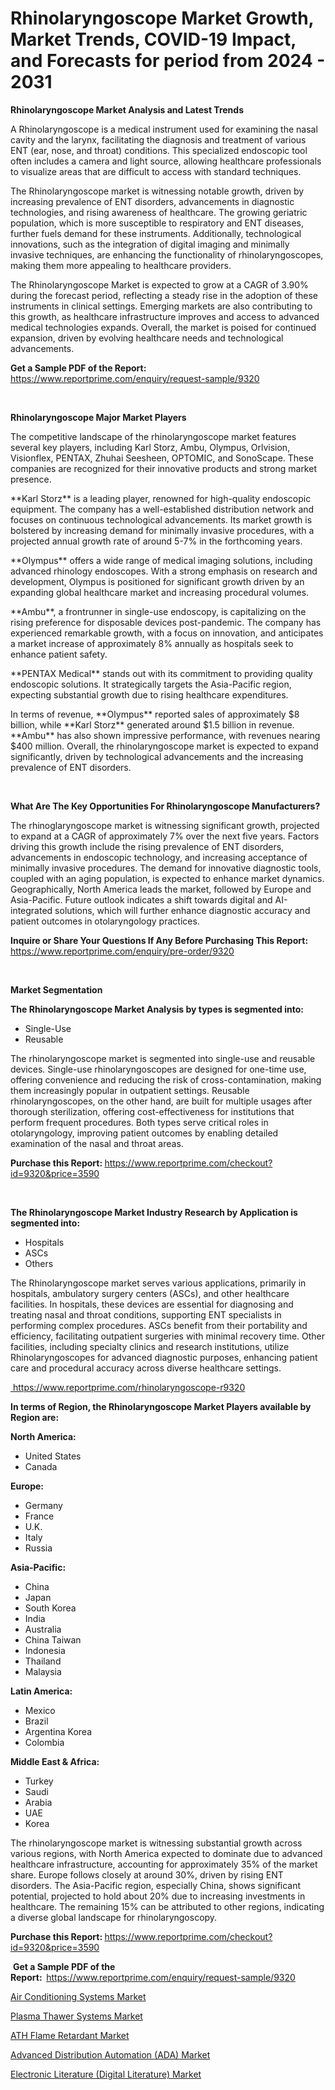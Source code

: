 <p><h1>Rhinolaryngoscope Market Growth, Market Trends, COVID-19 Impact, and Forecasts for period from 2024 - 2031</h1></p><p><strong>Rhinolaryngoscope Market Analysis and Latest Trends</strong></p>
<p><p>A Rhinolaryngoscope is a medical instrument used for examining the nasal cavity and the larynx, facilitating the diagnosis and treatment of various ENT (ear, nose, and throat) conditions. This specialized endoscopic tool often includes a camera and light source, allowing healthcare professionals to visualize areas that are difficult to access with standard techniques.</p><p>The Rhinolaryngoscope market is witnessing notable growth, driven by increasing prevalence of ENT disorders, advancements in diagnostic technologies, and rising awareness of healthcare. The growing geriatric population, which is more susceptible to respiratory and ENT diseases, further fuels demand for these instruments. Additionally, technological innovations, such as the integration of digital imaging and minimally invasive techniques, are enhancing the functionality of rhinolaryngoscopes, making them more appealing to healthcare providers.</p><p>The Rhinolaryngoscope Market is expected to grow at a CAGR of 3.90% during the forecast period, reflecting a steady rise in the adoption of these instruments in clinical settings. Emerging markets are also contributing to this growth, as healthcare infrastructure improves and access to advanced medical technologies expands. Overall, the market is poised for continued expansion, driven by evolving healthcare needs and technological advancements.</p></p>
<p><strong>Get a Sample PDF of the Report:&nbsp;</strong> <a href="https://www.reportprime.com/enquiry/request-sample/9320?utm_campaign=1091&utm_medium=2&utm_source=Github&utm_content=ia&utm_term=28112024&utm_id=rhinolaryngoscope">https://www.reportprime.com/enquiry/request-sample/9320</a></p>
<p>&nbsp;</p>
<p><strong>Rhinolaryngoscope Major Market Players</strong></p>
<p><p>The competitive landscape of the rhinolaryngoscope market features several key players, including Karl Storz, Ambu, Olympus, Orlvision, Visionflex, PENTAX, Zhuhai Seesheen, OPTOMIC, and SonoScape. These companies are recognized for their innovative products and strong market presence.</p><p>**Karl Storz** is a leading player, renowned for high-quality endoscopic equipment. The company has a well-established distribution network and focuses on continuous technological advancements. Its market growth is bolstered by increasing demand for minimally invasive procedures, with a projected annual growth rate of around 5-7% in the forthcoming years.</p><p>**Olympus** offers a wide range of medical imaging solutions, including advanced rhinology endoscopes. With a strong emphasis on research and development, Olympus is positioned for significant growth driven by an expanding global healthcare market and increasing procedural volumes.</p><p>**Ambu**, a frontrunner in single-use endoscopy, is capitalizing on the rising preference for disposable devices post-pandemic. The company has experienced remarkable growth, with a focus on innovation, and anticipates a market increase of approximately 8% annually as hospitals seek to enhance patient safety.</p><p>**PENTAX Medical** stands out with its commitment to providing quality endoscopic solutions. It strategically targets the Asia-Pacific region, expecting substantial growth due to rising healthcare expenditures.</p><p>In terms of revenue, **Olympus** reported sales of approximately $8 billion, while **Karl Storz** generated around $1.5 billion in revenue. **Ambu** has also shown impressive performance, with revenues nearing $400 million. Overall, the rhinolaryngoscope market is expected to expand significantly, driven by technological advancements and the increasing prevalence of ENT disorders.</p></p>
<p>&nbsp;</p>
<p><strong>What Are The Key Opportunities For Rhinolaryngoscope Manufacturers?</strong></p>
<p><p>The rhinoglaryngoscope market is witnessing significant growth, projected to expand at a CAGR of approximately 7% over the next five years. Factors driving this growth include the rising prevalence of ENT disorders, advancements in endoscopic technology, and increasing acceptance of minimally invasive procedures. The demand for innovative diagnostic tools, coupled with an aging population, is expected to enhance market dynamics. Geographically, North America leads the market, followed by Europe and Asia-Pacific. Future outlook indicates a shift towards digital and AI-integrated solutions, which will further enhance diagnostic accuracy and patient outcomes in otolaryngology practices.</p></p>
<p><strong>Inquire or Share Your Questions If Any Before Purchasing This Report:</strong> <a href="https://www.reportprime.com/enquiry/pre-order/9320?utm_campaign=1091&utm_medium=2&utm_source=Github&utm_content=ia&utm_term=28112024&utm_id=rhinolaryngoscope">https://www.reportprime.com/enquiry/pre-order/9320</a></p>
<p>&nbsp;</p>
<p><strong>Market Segmentation</strong></p>
<p><strong>The Rhinolaryngoscope Market Analysis by types is segmented into:</strong></p>
<p><ul><li>Single-Use</li><li>Reusable</li></ul></p>
<p><p>The rhinolaryngoscope market is segmented into single-use and reusable devices. Single-use rhinolaryngoscopes are designed for one-time use, offering convenience and reducing the risk of cross-contamination, making them increasingly popular in outpatient settings. Reusable rhinolaryngoscopes, on the other hand, are built for multiple usages after thorough sterilization, offering cost-effectiveness for institutions that perform frequent procedures. Both types serve critical roles in otolaryngology, improving patient outcomes by enabling detailed examination of the nasal and throat areas.</p></p>
<p><strong>Purchase this Report:&nbsp;</strong><a href="https://www.reportprime.com/checkout?id=9320&price=3590&utm_campaign=1091&utm_medium=2&utm_source=Github&utm_content=ia&utm_term=28112024&utm_id=rhinolaryngoscope">https://www.reportprime.com/checkout?id=9320&price=3590</a></p>
<p>&nbsp;</p>
<p><strong>The Rhinolaryngoscope Market Industry Research by Application is segmented into:</strong></p>
<p><ul><li>Hospitals</li><li>ASCs</li><li>Others</li></ul></p>
<p><p>The Rhinolaryngoscope market serves various applications, primarily in hospitals, ambulatory surgery centers (ASCs), and other healthcare facilities. In hospitals, these devices are essential for diagnosing and treating nasal and throat conditions, supporting ENT specialists in performing complex procedures. ASCs benefit from their portability and efficiency, facilitating outpatient surgeries with minimal recovery time. Other facilities, including specialty clinics and research institutions, utilize Rhinolaryngoscopes for advanced diagnostic purposes, enhancing patient care and procedural accuracy across diverse healthcare settings.</p></p>
<p><a href="https://www.reportprime.com/rhinolaryngoscope-r9320?utm_campaign=1091&utm_medium=2&utm_source=Github&utm_content=ia&utm_term=28112024&utm_id=rhinolaryngoscope">&nbsp;https://www.reportprime.com/rhinolaryngoscope-r9320</a></p>
<p><strong>In terms of Region, the Rhinolaryngoscope Market Players available by Region are:</strong></p>
<p>
    <p> <strong> North America: </strong>
        <ul>
            <li>United States</li>
            <li>Canada</li>
        </ul>
        </p> 
    <p> <strong> Europe: </strong>
        <ul>
            <li>Germany</li>
            <li>France</li>
            <li>U.K.</li>
            <li>Italy</li>
            <li>Russia</li>
        </ul>
        </p> 
    <p> <strong> Asia-Pacific: </strong>
        <ul>
            <li>China</li>
            <li>Japan</li>
            <li>South Korea</li>
            <li>India</li>
            <li>Australia</li>
            <li>China Taiwan</li>
            <li>Indonesia</li>
            <li>Thailand</li>
            <li>Malaysia</li>
        </ul>
        </p> 
    <p> <strong> Latin America: </strong>
        <ul>
            <li>Mexico</li>
            <li>Brazil</li>
            <li>Argentina Korea</li>
            <li>Colombia</li>
        </ul>
        </p> 
    <p> <strong> Middle East & Africa: </strong>
        <ul>
            <li>Turkey</li>
            <li>Saudi</li>
            <li>Arabia</li>
            <li>UAE</li>
            <li>Korea</li>
        </ul>
    </p>
    </p>
<p><p>The rhinolaryngoscope market is witnessing substantial growth across various regions, with North America expected to dominate due to advanced healthcare infrastructure, accounting for approximately 35% of the market share. Europe follows closely at around 30%, driven by rising ENT disorders. The Asia-Pacific region, especially China, shows significant potential, projected to hold about 20% due to increasing investments in healthcare. The remaining 15% can be attributed to other regions, indicating a diverse global landscape for rhinolaryngoscopy.</p></p>
<p><strong>Purchase this Report: </strong><a href="https://www.reportprime.com/checkout?id=9320&price=3590&utm_campaign=1091&utm_medium=2&utm_source=Github&utm_content=ia&utm_term=28112024&utm_id=rhinolaryngoscope">https://www.reportprime.com/checkout?id=9320&price=3590</a></p>
<p>&nbsp;<strong>Get a Sample PDF of the Report:&nbsp;&nbsp;</strong><a href="https://www.reportprime.com/enquiry/request-sample/9320?utm_campaign=1091&utm_medium=2&utm_source=Github&utm_content=ia&utm_term=28112024&utm_id=rhinolaryngoscope">https://www.reportprime.com/enquiry/request-sample/9320</a></p>
<p><strong></strong></p>
<p><p><a href="https://www.linkedin.com/pulse/emerging-technologies-reshaping-air-conditioning-systems-kbf4e?utm_campaign=1091&utm_medium=2&utm_source=Github&utm_content=ia&utm_term=28112024&utm_id=rhinolaryngoscope">Air Conditioning Systems Market</a></p><p><a href="https://github.com/MariaWashington76/Market-Research-Report-List-1/blob/main/plasma-thawer-systems-market.md?utm_campaign=1091&utm_medium=2&utm_source=Github&utm_content=ia&utm_term=28112024&utm_id=rhinolaryngoscope">Plasma Thawer Systems Market</a></p><p><a href="https://www.linkedin.com/pulse/market-dynamics-future-trends-global-ath-flame-retardant-j6lme?utm_campaign=1091&utm_medium=2&utm_source=Github&utm_content=ia&utm_term=28112024&utm_id=rhinolaryngoscope">ATH Flame Retardant Market</a></p><p><a href="https://issuu.com/reportprime-2/docs/advanced-distribution-automation-ad_80068f0369f396?utm_campaign=1091&utm_medium=2&utm_source=Github&utm_content=ia&utm_term=28112024&utm_id=rhinolaryngoscope">Advanced Distribution Automation (ADA) Market</a></p><p><a href="https://issuu.com/reportprime-2/docs/electronic-literature-digital-liter_b60ae08e550960?utm_campaign=1091&utm_medium=2&utm_source=Github&utm_content=ia&utm_term=28112024&utm_id=rhinolaryngoscope">Electronic Literature (Digital Literature) Market</a></p></p>